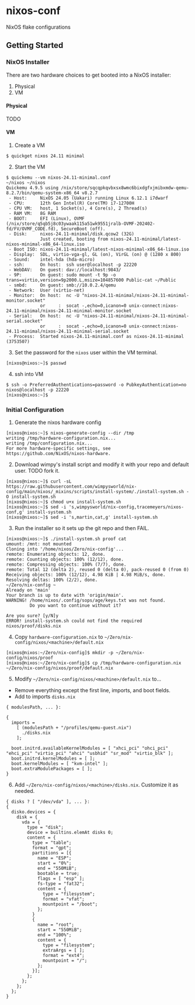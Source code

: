 # nixos-conf

NixOS flake configurations

## Getting Started 

### NixOS Installer

There are two hardware choices to get booted into a NixOS installer:
1. Physical
2. VM

#### Physical

TODO

#### VM

1. Create a VM
```
$ quickget nixos 24.11 minimal
```

2. Start the VM

```
$ quickemu --vm nixos-24.11-minimal.conf
~/nixos ~/nixos
Quickemu 4.9.5 using /nix/store/sqcqpkqvbxsx8wmc6bixdgfxjmibxmdw-qemu-8.2.7/bin/qemu-system-x86_64 v8.2.7
 - Host:     NixOS 24.05 (Uakari) running Linux 6.12.1 i7dwarf
 - CPU:      12th Gen Intel(R) Core(TM) i7-12700H 
 - CPU VM:   host, 1 Socket(s), 4 Core(s), 2 Thread(s)
 - RAM VM:   8G RAM
 - BOOT:     EFI (Linux), OVMF (/nix/store/q5qb5j8c03ywaak115a51wk9551jralb-OVMF-202402-fd/FV/OVMF_CODE.fd), SecureBoot (off).
 - Disk:     nixos-24.11-minimal/disk.qcow2 (32G)
             Just created, booting from nixos-24.11-minimal/latest-nixos-minimal-x86_64-linux.iso
 - Boot ISO: nixos-24.11-minimal/latest-nixos-minimal-x86_64-linux.iso
 - Display:  SDL, virtio-vga-gl, GL (on), VirGL (on) @ (1280 x 800)
 - Sound:    intel-hda (hda-micro)
 - ssh:      On host:  ssh user@localhost -p 22220
 - WebDAV:   On guest: dav://localhost:9843/
 - 9P:       On guest: sudo mount -t 9p -o trans=virtio,version=9p2000.L,msize=104857600 Public-cat ~/Public
 - smbd:     On guest: smb://10.0.2.4/qemu
 - Network:  User (virtio-net)
 - Monitor:  On host:  nc -U "nixos-24.11-minimal/nixos-24.11-minimal-monitor.socket"
             or     :  socat -,echo=0,icanon=0 unix-connect:nixos-24.11-minimal/nixos-24.11-minimal-monitor.socket
 - Serial:   On host:  nc -U "nixos-24.11-minimal/nixos-24.11-minimal-serial.socket"
             or     :  socat -,echo=0,icanon=0 unix-connect:nixos-24.11-minimal/nixos-24.11-minimal-serial.socket
 - Process:  Started nixos-24.11-minimal.conf as nixos-24.11-minimal (3753507)
```

3. Set the password for the `nixos` user within the VM terminal.

```
[nixos@nixos:~]$ passwd
```

4. ssh into VM

```
$ ssh -o PreferredAuthentications=password -o PubkeyAuthentication=no nixos@localhost -p 22220
[nixos@nixos:~]$
```

### Initial Configuration

1. Generate the nixos hardware config

```
[nixos@nixos:~]$ nixos-generate-config --dir /tmp
writing /tmp/hardware-configuration.nix...
writing /tmp/configuration.nix...
For more hardware-specific settings, see https://github.com/NixOS/nixos-hardware.
```

2. Download wimpy's install script and modify it with your repo and default user. TODO fork it.

```
[nixos@nixos:~]$ curl -sL https://raw.githubusercontent.com/wimpysworld/nix-config/main/nixos/_mixins/scripts/install-system/./install-system.sh -O install-system.sh
[nixos@nixos:~]$ chmod u+x install-system.sh
[nixos@nixos:~]$ sed -i 's,wimpysworld/nix-config,tracemeyers/nixos-conf,g' install-system.sh 
[nixos@nixos:~]$ sed -i 's,martin,cat,g' install-system.sh 
```

3. Run the installer so it sets up the git repo and then FAIL.

```
[nixos@nixos:~]$ ./install-system.sh proof cat
umount: /mnt: not mounted
Cloning into '/home/nixos/Zero/nix-config'...
remote: Enumerating objects: 12, done.
remote: Counting objects: 100% (12/12), done.
remote: Compressing objects: 100% (7/7), done.
remote: Total 12 (delta 2), reused 0 (delta 0), pack-reused 0 (from 0)
Receiving objects: 100% (12/12), 4.98 KiB | 4.98 MiB/s, done.
Resolving deltas: 100% (2/2), done.
~/Zero/nix-config ~
Already on 'main'
Your branch is up to date with 'origin/main'.
WARNING! /home/nixos/.config/sops/age/keys.txt was not found.
         Do you want to continue without it?

Are you sure? [y/N]y
ERROR! install-system.sh could not find the required nixos/proof/disks.nix
```

4. Copy `hardware-configuration.nix` to `~/Zero/nix-config/nixos/<machine>/default.nix`

```
[nixos@nixos:~/Zero/nix-config]$ mkdir -p ~/Zero/nix-config/nixos/proof
[nixos@nixos:~/Zero/nix-config]$ cp /tmp/hardware-configuration.nix ~/Zero/nix-config/nixos/proof/default.nix
```

5. Modify `~/Zero/nix-config/nixos/<machine>/default.nix` to...
- Remove everything except the first line, imports, and boot fields.
- Add to imports `disks.nix`

```
{ modulesPath, ... }:

{
  imports =
    [ (modulesPath + "/profiles/qemu-guest.nix")
      ./disks.nix
    ];

  boot.initrd.availableKernelModules = [ "xhci_pci" "ohci_pci" "ehci_pci" "virtio_pci" "ahci" "usbhid" "sr_mod" "virtio_blk" ];
  boot.initrd.kernelModules = [ ];
  boot.kernelModules = [ "kvm-intel" ];
  boot.extraModulePackages = [ ];
}
```

6. Add `~/Zero/nix-config/nixos/<machine>/disks.nix`. Customize it as needed.

```
{ disks ? [ "/dev/vda" ], ... }:
{
  disko.devices = {
    disk = {
      vda = {
        type = "disk";
        device = builtins.elemAt disks 0;
        content = {
          type = "table";
          format = "gpt";
          partitions = [{
            name = "ESP";
            start = "0%";
            end = "550MiB";
            bootable = true;
            flags = [ "esp" ];
            fs-type = "fat32";
            content = {
              type = "filesystem";
              format = "vfat";
              mountpoint = "/boot";
            };
          }
          {
            name = "root";
            start = "550MiB";
            end = "100%";
            content = {
              type = "filesystem";
              extraArgs = [ ];
              format = "ext4";
              mountpoint = "/";
            };
          }];
        };
      };
    };
  };
}
```

